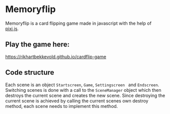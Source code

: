 # Memoryflip

Memoryflip is a card flipping game made in javascript with the help of [pixi.js](http://www.pixijs.com/).

## Play the game here: ##
https://rikhartbekkevold.github.io/cardflip-game

## Code structure ##

Each scene is an object ``` Startscreen ```, ``` Game ```, ```Settingscreen ``` and ``` Endscreen ```. Switching scenes is done with a call to the ``` SceneManager ``` object which
then destroys the current scene and creates the new scene. Since destroying the current scene is achieved by calling the current scenes own destroy method, each scene needs to implement
this method.
